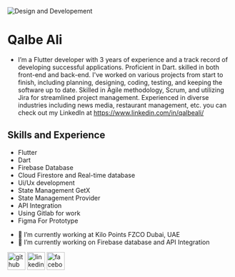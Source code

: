 
![Design and Developement](https://media-exp1.licdn.com/dms/image/D4D16AQHmYzkBh0pqXA/profile-displaybackgroundimage-shrink_200_800/0/1665767167370?e=1672876800&v=beta&t=BNLeJrt--xpPUYYl-Fl1O_ih9hVA2eiLXwhx7VuIYe4)

# Qalbe Ali

- I’m a Flutter developer with 3 years of experience and a track record of developing successful applications. Proficient in Dart. skilled in both front-end and back-end. I've worked on various projects from start to finish, including planning, designing, coding, testing, and keeping the software up to date. Skilled in Agile methodology, Scrum, and utilizing Jira for streamlined project management. Experienced in diverse industries including news media, restaurant management, etc. you can check out my LinkedIn at https://www.linkedin.com/in/qalbeali/

## Skills and Experience
*  Flutter
*  Dart
*  Firebase Database
*  Cloud Firestore and Real-time database
*  Ui/Ux development
*  State Management GetX
*  State Management Provider
*  API Integration
*  Using Gitlab for work
*  Figma For Prototype

- 🔭 I’m currently working at Kilo Points FZCO Dubai, UAE 
- 🌱 I’m currently working  on Firebase database and API Integration


[<img src='https://cdn.jsdelivr.net/npm/simple-icons@3.0.1/icons/github.svg' alt='github' height='40'>](https://github.com/https://github.com/qalbeali10/)  [<img src='https://cdn.jsdelivr.net/npm/simple-icons@3.0.1/icons/linkedin.svg' alt='linkedin' height='40'>](https://www.linkedin.com/in/www.linkedin.com/in/qalb-e-ali-878a97186/)  [<img src='https://cdn.jsdelivr.net/npm/simple-icons@3.0.1/icons/facebook.svg' alt='facebook' height='40'>](https://www.facebook.com/https://www.facebook.com/qalbeali10)  

